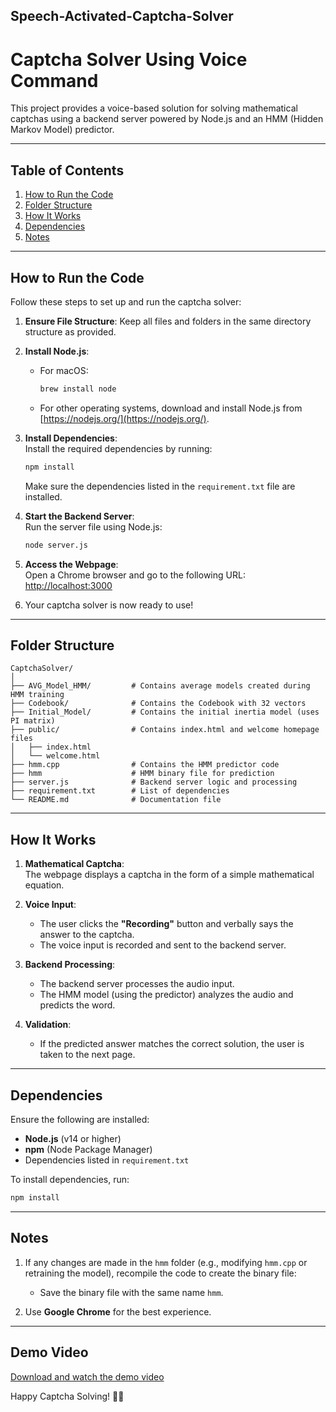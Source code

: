 ## Speech-Activated-Captcha-Solver

# Captcha Solver Using Voice Command

This project provides a voice-based solution for solving mathematical captchas using a backend server powered by Node.js and an HMM (Hidden Markov Model) predictor.

---

## Table of Contents
1. [How to Run the Code](#how-to-run-the-code)
2. [Folder Structure](#folder-structure)
3. [How It Works](#how-it-works)
4. [Dependencies](#dependencies)
5. [Notes](#notes)

---

## How to Run the Code

Follow these steps to set up and run the captcha solver:

1. **Ensure File Structure**: Keep all files and folders in the same directory structure as provided.

2. **Install Node.js**: 
   - For macOS:  
     ```bash
     brew install node
     ```
   - For other operating systems, download and install Node.js from [https://nodejs.org/](https://nodejs.org/).

3. **Install Dependencies**:  
   Install the required dependencies by running:
   ```bash
   npm install
   ```
   Make sure the dependencies listed in the `requirement.txt` file are installed.

4. **Start the Backend Server**:  
   Run the server file using Node.js:
   ```bash
   node server.js
   ```

5. **Access the Webpage**:  
   Open a Chrome browser and go to the following URL:  
   [http://localhost:3000](http://localhost:3000)

6. Your captcha solver is now ready to use!

---

## Folder Structure

```
CaptchaSolver/
│
├── AVG_Model_HMM/         # Contains average models created during HMM training
├── Codebook/              # Contains the Codebook with 32 vectors
├── Initial_Model/         # Contains the initial inertia model (uses PI matrix)
├── public/                # Contains index.html and welcome homepage files
│   ├── index.html
│   └── welcome.html
├── hmm.cpp                # Contains the HMM predictor code
├── hmm                    # HMM binary file for prediction
├── server.js              # Backend server logic and processing
├── requirement.txt        # List of dependencies
└── README.md              # Documentation file
```

---

## How It Works

1. **Mathematical Captcha**:  
   The webpage displays a captcha in the form of a simple mathematical equation.

2. **Voice Input**:  
   - The user clicks the **"Recording"** button and verbally says the answer to the captcha.
   - The voice input is recorded and sent to the backend server.

3. **Backend Processing**:  
   - The backend server processes the audio input.
   - The HMM model (using the predictor) analyzes the audio and predicts the word.

4. **Validation**:  
   - If the predicted answer matches the correct solution, the user is taken to the next page.

---

## Dependencies

Ensure the following are installed:

- **Node.js** (v14 or higher)
- **npm** (Node Package Manager)
- Dependencies listed in `requirement.txt`

To install dependencies, run:  
```bash
npm install
```

---

## Notes

1. If any changes are made in the `hmm` folder (e.g., modifying `hmm.cpp` or retraining the model), recompile the code to create the binary file:
   - Save the binary file with the same name `hmm`.

2. Use **Google Chrome** for the best experience.

---

## Demo Video

[Download and watch the demo video](Ash-intosh/Speech-Activated-Captcha-Solver/CAPTCHA-SOLVER.mp4)


Happy Captcha Solving! 🎤✨
